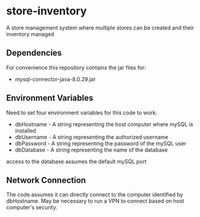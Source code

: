 # store-inventory
A store management system where multiple stores can be created and their inventory managed

## Dependencies
For convenience this repository contains the jar files for: 
* mysql-connector-java-8.0.29.jar


## Environment Variables
Need to set four environment variables for this code to work:

* dbHostname - A string representing the host computer where mySQL is installed
* dbUsername - A string representing the authorized username
* dbPassword - A string representing the password of the mySQL user
* dbDatabase - A string representing the name of the database

access to the database assumes the default mySQL port

## Network Connection
The code assumes it can directly connect to the computer identified by dbHostname. May be necessary to run a VPN to connect based on host computer's security.

